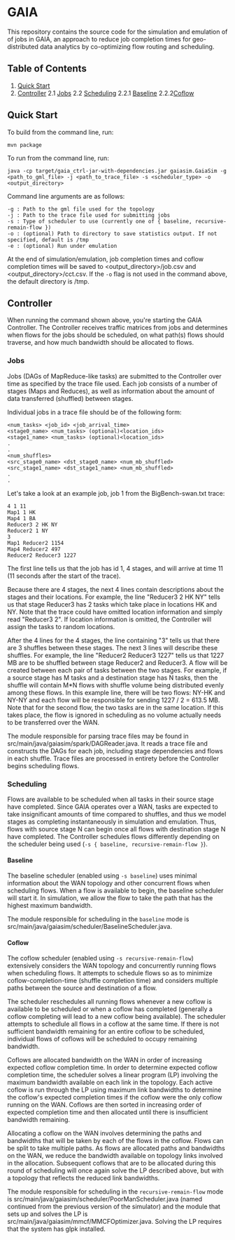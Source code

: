 # GAIA
This repository contains the source code for the simulation and emulation of of jobs in GAIA, an approach to reduce job completion times for geo-distributed data analytics by co-optimizing flow routing and scheduling.

## Table of Contents
1. [Quick Start](#quickstart)
2. [Controller](#controller)
	2.1 [Jobs](#jobs)
	2.2 [Scheduling](#scheduling)
		2.2.1 [Baseline](#baseline)
		2.2.2[Coflow](#coflow)

## Quick Start

To build from the command line, run:

```
mvn package
```

To run from the command line, run:

```
java -cp target/gaia_ctrl-jar-with-dependencies.jar gaiasim.GaiaSim -g <path_to_gml_file> -j <path_to_trace_file> -s <scheduler_type> -o <output_directory>
```

Command line arguments are as follows:

```
-g : Path to the gml file used for the topology
-j : Path to the trace file used for submitting jobs
-s : Type of scheduler to use (currently one of { baseline, recursive-remain-flow })
-o : (optional) Path to directory to save statistics output. If not specified, default is /tmp
-e : (optional) Run under emulation
```

At the end of simulation/emulation, job completion times and coflow completion times will be saved to <output_directory>/job.csv and <output_directory>/cct.csv. If the `-o` flag is not used in the command above, the default directory is /tmp.

## Controller

When running the command shown above, you're starting the GAIA Controller. The Controller receives traffic matrices from jobs and determines when flows for the jobs should be scheduled, on what path(s) flows should traverse, and how much bandwidth should be allocated to flows.

### Jobs
Jobs (DAGs of MapReduce-like tasks) are submitted to the Controller over time as specified by the trace file used. Each job consists of a number of stages (Maps and Reduces), as well as information about the amount of data transferred (shuffled) between stages.

Individual jobs in a trace file should be of the following form:

```
<num_tasks> <job_id> <job_arrival_time>
<stage0_name> <num_tasks> (optional)<location_ids>
<stage1_name> <num_tasks> (optional)<location_ids>
.
.
<num_shuffles>
<src_stage0_name> <dst_stage0_name> <num_mb_shuffled>
<src_stage1_name> <dst_stage1_name> <num_mb_shuffled>
.
.
```

Let's take a look at an example job, job 1 from the BigBench-swan.txt trace:

```
4 1 11
Map1 1 HK
Map4 1 BA
Reducer3 2 HK NY
Reducer2 1 NY
3
Map1 Reducer2 1154
Map4 Reducer2 497
Reducer2 Reducer3 1227
```

The first line tells us that the job has id 1, 4 stages, and will arrive at time 11 (11 seconds after the start of the trace). 

Because there are 4 stages, the next 4 lines contain descriptions about the stages and their locations. For example, the line "Reducer3 2 HK NY" tells us that stage Reducer3 has 2 tasks which take place in locations HK and NY. Note that the trace could have omitted location information and simply read "Reducer3 2". If location information is omitted, the Controller will assign the tasks to random locations.

After the 4 lines for the 4 stages, the line containing "3" tells us that there are 3 shuffles between these stages. The next 3 lines will describe these shuffles. For example, the line "Reducer2 Reducer3 1227" tells us that 1227 MB are to be shuffled between stage Reducer2 and Reducer3. A flow will be created between each pair of tasks between the two stages. For example, if a source stage has M tasks and a destination stage has N tasks, then the shuffle will contain M*N flows with shuffle volume being distributed evenly among these flows. In this example line, there will be two flows: NY-HK and NY-NY and each flow will be responsible for sending 1227 / 2 = 613.5 MB. Note that for the second flow, the two tasks are in the same location. If this takes place, the flow is ignored in scheduling as no volume actually needs to be transferred over the WAN.

The module responsible for parsing trace files may be found in src/main/java/gaiasim/spark/DAGReader.java. It reads a trace file and constructs the DAGs for each job, including stage dependencies and flows in each shuffle. Trace files are processed in entirety before the Controller begins scheduling flows.

### Scheduling
Flows are available to be scheduled when all tasks in their source stage have completed. Since GAIA operates over a WAN, tasks are expected to take insignificant amounts of time compared to shuffles, and thus we model stages as completing instantaneously in simulation and emulation. Thus, flows with source stage N can begin once all flows with destination stage N have completed. The Controller schedules flows differently depending on the scheduler being used (`-s { baseline, recursive-remain-flow }`).

#### Baseline
The baseline scheduler (enabled using `-s baseline`) uses minimal information about the WAN topology and other concurrent flows when scheduling flows. When a flow is available to begin, the baseline scheduler will start it. In simulation, we allow the flow to take the path that has the highest maximum bandwidth.

The module responsible for scheduling in the `baseline` mode is src/main/java/gaiasim/scheduler/BaselineScheduler.java.

#### Coflow
The coflow scheduler (enabled using `-s recursive-remain-flow`) extensively considers the WAN topology and concurrently running flows when scheduling flows. It attempts to schedule flows so as to minimize coflow-completion-time (shuffle completion time) and considers multiple paths between the source and destination of a flow. 

The scheduler reschedules all running flows whenever a new coflow is available to be scheduled or when a coflow has completed (generally a coflow completing will lead to a new coflow being available). The scheduler attempts to schedlule all flows in a coflow at the same time. If there is not sufficient bandwidth remaining for an entire coflow to be scheduled, individual flows of coflows will be scheduled to occupy remaining bandwidth.

Coflows are allocated bandwidth on the WAN in order of increasing expected coflow completion time. In order to determine expected coflow completion time, the scheduler solves a linear program (LP) involving the maximum bandwidth available on each link in the topology. Each active coflow is run through the LP using maximum link bandwidths to determine the coflow's expected completion times if the coflow were the only coflow running on the WAN. Coflows are then sorted in increasing order of expected completion time and then allocated until there is insufficient bandwidth remaining.

Allocating a coflow on the WAN involves determining the paths and bandwidths that will be taken by each of the flows in the coflow. Flows can be split to take multiple paths. As flows are allocated paths and bandwidths on the WAN, we reduce the bandwidth available on topology links involved in the allocation. Subsequent coflows that are to be allocated during this round of scheduling will once again solve the LP described above, but with a topology that reflects the reduced link bandwidths.

The module responsible for scheduling in the `recursive-remain-flow` mode is src/main/java/gaiasim/scheduler/PoorManScheduler.java (named continued from the previous version of the simulator) and the module that sets up and solves the LP is src/main/java/gaiasim/mmcf/MMCFOptimizer.java. Solving the LP requires that the system has glpk installed.